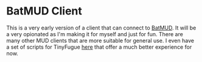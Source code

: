 BatMUD Client
=============

This is a very early version of a client that can connect to [BatMUD](https://bat.org). It will be a very opionated as I'm making it for myself and just for fun. There are many other MUD clients that are more suitable for general use. I even have a set of scripts for TinyFugue [here](https://github.com/oaalto/batmud-tf-trigs) that offer a much better experience for now.
